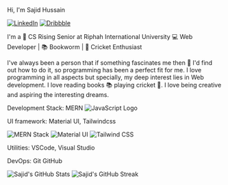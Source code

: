 
Hi, I'm Sajid Hussain 

[![LinkedIn](https://img.shields.io/badge/LinkedIn-Connect-blue?style=for-the-badge&logo=linkedin)](https://www.linkedin.com/in/sajidhussain71/)
[![Dribbble](https://img.shields.io/badge/Dribbble-Portfolio-orange?style=for-the-badge&logo=dribbble)](https://dribbble.com/Sajidhussain1234)

I'm a 🚀 CS Rising Senior at Riphah International University 💻 Web Developer | 📚 Bookworm | 🏏 Cricket Enthusiast

I've always been a person that if something fascinates me then 🔎 I'd find out how to do it, so programming has been a perfect fit for me. I love programming in all aspects but specially, my deep interest lies in Web development. I love reading books 📚 playing cricket 🏏. I love being creative and aspiring the interesting dreams.

Development Stack: 
MERN 
![JavaScript Logo](https://raw.githubusercontent.com/Sajidhussain1234/main/images/JS-logo.svg)

UI framework:
Material UI, Tailwindcss

![MERN Stack](https://raw.githubusercontent.com/sajidhussain/mern-stack-logo/master/mern-stack-logo.svg)
![Material UI](https://material-ui.com/static/logo_raw.svg)
![Tailwind CSS](https://tailwindcss.com/_next/static/media/icon-square-512.5f6d52d7356784e267c54dbb4f63bc22.png)

Utilities:
VSCode, Visual Studio

DevOps:
Git GitHub

![Sajid's GitHub Stats](https://github-readme-stats.vercel.app/api?username=sajidhussain) ![Sajid's GitHub Streak](https://github-readme-streak-stats.herokuapp.com/?user=sajidhussain)

